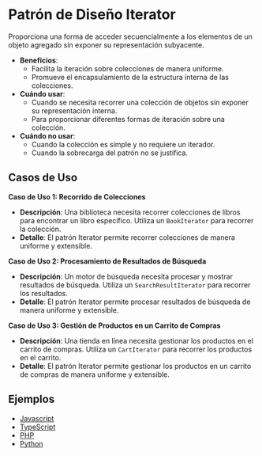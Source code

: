 # Patrón de Diseño Iterator

Proporciona una forma de acceder secuencialmente a los elementos de un objeto agregado sin exponer su representación subyacente.

- **Beneficios**:
  - Facilita la iteración sobre colecciones de manera uniforme.
  - Promueve el encapsulamiento de la estructura interna de las colecciones.
- **Cuándo usar**:
  - Cuando se necesita recorrer una colección de objetos sin exponer su representación interna.
  - Para proporcionar diferentes formas de iteración sobre una colección.
- **Cuándo no usar**:
  - Cuando la colección es simple y no requiere un iterador.
  - Cuando la sobrecarga del patrón no se justifica.

## Casos de Uso

**Caso de Uso 1: Recorrido de Colecciones**

- **Descripción**: Una biblioteca necesita recorrer colecciones de libros para encontrar un libro específico. Utiliza un `BookIterator` para recorrer la colección.
- **Detalle**: El patrón Iterator permite recorrer colecciones de manera uniforme y extensible.

**Caso de Uso 2: Procesamiento de Resultados de Búsqueda**

- **Descripción**: Un motor de búsqueda necesita procesar y mostrar resultados de búsqueda. Utiliza un `SearchResultIterator` para recorrer los resultados.
- **Detalle**: El patrón Iterator permite procesar resultados de búsqueda de manera uniforme y extensible.

**Caso de Uso 3: Gestión de Productos en un Carrito de Compras**

- **Descripción**: Una tienda en línea necesita gestionar los productos en el carrito de compras. Utiliza un `CartIterator` para recorrer los productos en el carrito.
- **Detalle**: El patrón Iterator permite gestionar los productos en un carrito de compras de manera uniforme y extensible.

## Ejemplos

- [Javascript](./examples/javascript.js)
- [TypeScript](./examples/typescript.ts)
- [PHP](./examples/php.php)
- [Python](./examples/python.py)
